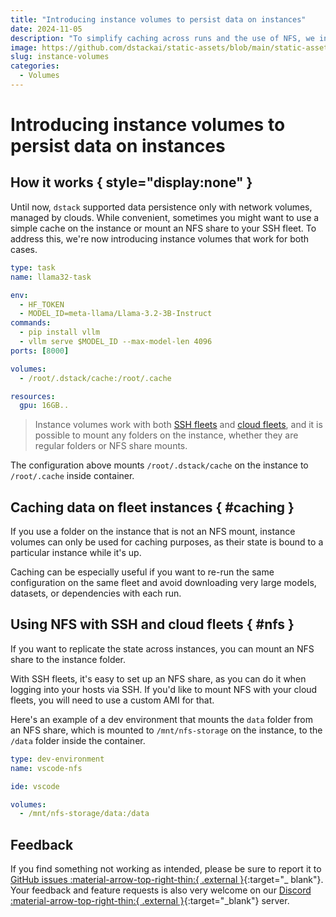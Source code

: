 ```yaml
---
title: "Introducing instance volumes to persist data on instances"
date: 2024-11-05
description: "To simplify caching across runs and the use of NFS, we introduce a new volume type that persists data on the instance."
image: https://github.com/dstackai/static-assets/blob/main/static-assets/images/dstack-instance-volumes.png?raw=true
slug: instance-volumes
categories:
  - Volumes 
---
```


# Introducing instance volumes to persist data on instances

## How it works { style="display:none" }

Until now, `dstack` supported data persistence only with network volumes, managed by clouds.
While convenient, sometimes you might want to use a simple cache on the instance or 
mount an NFS share to your SSH fleet. To address this, we're now introducing instance volumes that work for both cases.

<div editor-title="examples/misc/volumes/cache.dstack.yml"> 
    
```yaml 
type: task 
name: llama32-task

env:
  - HF_TOKEN
  - MODEL_ID=meta-llama/Llama-3.2-3B-Instruct
commands:
  - pip install vllm
  - vllm serve $MODEL_ID --max-model-len 4096
ports: [8000]

volumes:
  - /root/.dstack/cache:/root/.cache

resources:
  gpu: 16GB..
```

</div>

<!-- more -->

> Instance volumes work with both [SSH fleets](../../docs/concepts/fleets.md#ssh)
> and [cloud fleets](../../docs/concepts/fleets.md#cloud), and it is possible to mount any folders on the instance,
> whether they are regular folders or NFS share mounts.

The configuration above mounts `/root/.dstack/cache` on the instance to `/root/.cache` inside container.

## Caching data on fleet instances { #caching }

If you use a folder on the instance that is not an NFS mount, instance volumes can only be used for caching purposes, as
their state is bound to a particular instance while it's up.

Caching can be especially useful if you want to re-run the same configuration on the same fleet and avoid downloading
very large models, datasets, or dependencies with each run.

## Using NFS with SSH and cloud fleets { #nfs }

If you want to replicate the state across instances, you can mount an NFS share to the instance folder.

With SSH fleets, it's easy to set up an NFS share, as you can do it when logging into your hosts via SSH.
If you'd like to mount NFS with your cloud fleets, you will need to use a custom AMI for that.

Here's an example of a dev environment that mounts the `data` folder from an NFS share, which is mounted to
`/mnt/nfs-storage` on the instance, to the `/data` folder inside the container.

<div editor-title="examples/misc/volumes/nfs.dstack.yml"> 
    
```yaml 
type: dev-environment
name: vscode-nfs

ide: vscode

volumes:
  - /mnt/nfs-storage/data:/data
```

</div>

## Feedback

If you find something not working as intended, please be sure to report it to
[GitHub issues :material-arrow-top-right-thin:{ .external }](https://github.com/dstackai/dstack/issues){:target="_ blank"}. 
Your feedback and feature requests is also very welcome on our 
[Discord :material-arrow-top-right-thin:{ .external }](https://discord.gg/u8SmfwPpMd){:target="_blank"} server.

